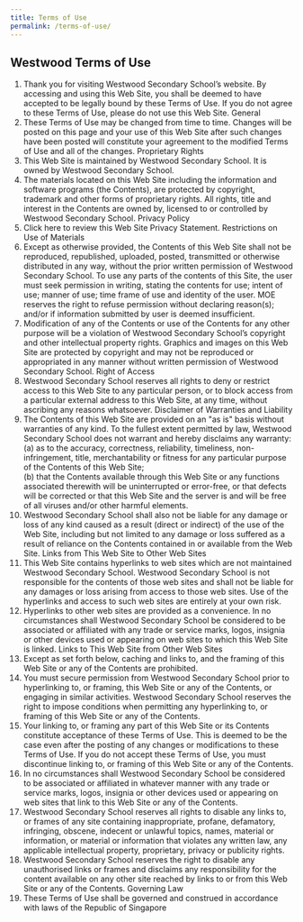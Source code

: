 ```yaml
---
title: Terms of Use
permalink: /terms-of-use/
---
```

## Westwood Terms of Use
1. Thank you for visiting Westwood Secondary School’s website. By accessing and using this Web Site, you shall be deemed to have accepted to be legally bound by these Terms of Use. If you do not agree to these Terms of Use, please do not use this Web Site.  General 
2. These Terms of Use may be changed from time to time. Changes will be posted on this page and your use of this Web Site after such changes have been posted will constitute your agreement to the modified Terms of Use and all of the changes.  Proprietary Rights  
3. This Web Site is maintained by Westwood Secondary School. It is owned by Westwood Secondary School. 
4. The materials located on this Web Site including the information and software programs (the Contents), are protected by copyright, trademark and other forms of proprietary rights. All rights, title and interest in the Contents are owned by, licensed to or controlled by Westwood Secondary School.  Privacy Policy  
5. Click here to review this Web Site Privacy Statement.  Restrictions on Use of Materials  
6. Except as otherwise provided, the Contents of this Web Site shall not be reproduced, republished, uploaded, posted, transmitted or otherwise distributed in any way, without the prior written permission of Westwood Secondary School.  To use any parts of the contents of this Site, the user must seek permission in writing, stating the contents for use; intent of use; manner of use; time frame of use and identity of the user. MOE reserves the right to refuse permission without declaring reason(s); and/or if information submitted by user is deemed insufficient.  
7. Modification of any of the Contents or use of the Contents for any other purpose will be a violation of Westwood Secondary School’s copyright and other intellectual property rights. Graphics and images on this Web Site are protected by copyright and may not be reproduced or appropriated in any manner without written permission of Westwood Secondary School. Right of Access  
8. Westwood Secondary School reserves all rights to deny or restrict access to this Web Site to any particular person, or to block access from a particular external address to this Web Site, at any time, without ascribing any reasons whatsoever.  Disclaimer of Warranties and Liability  
9. The Contents of this Web Site are provided on an "as is" basis without warranties of any kind. To the fullest extent permitted by law, Westwood Secondary School does not warrant and hereby disclaims any warranty:  
(a) as to the accuracy, correctness, reliability, timeliness, non-infringement, title, merchantability or fitness for any particular purpose of the Contents of this Web Site;  
(b) that the Contents available through this Web Site or any functions associated therewith will be uninterrupted or error-free, or that defects will be corrected or that this Web Site and the server is and will be free of all viruses and/or other harmful elements.  
10. Westwood Secondary School shall also not be liable for any damage or loss of any kind caused as a result (direct or indirect) of the use of the Web Site, including but not limited to any damage or loss suffered as a result of reliance on the Contents contained in or available from the Web Site.  Links from This Web Site to Other Web Sites  
11. This Web Site contains hyperlinks to web sites which are not maintained Westwood Secondary School. Westwood Secondary School is not responsible for the contents of those web sites and shall not be liable for any damages or loss arising from access to those web sites. Use of the hyperlinks and access to such web sites are entirely at your own risk.  
12. Hyperlinks to other web sites are provided as a convenience. In no circumstances shall Westwood Secondary School be considered to be associated or affiliated with any trade or service marks, logos, insignia or other devices used or appearing on web sites to which this Web Site is linked.  Links to This Web Site from Other Web Sites  
13. Except as set forth below, caching and links to, and the framing of this Web Site or any of the Contents are prohibited. 
14. You must secure permission from Westwood Secondary School prior to hyperlinking to, or framing, this Web Site or any of the Contents, or engaging in similar activities. Westwood Secondary School reserves the right to impose conditions when permitting any hyperlinking to, or framing of this Web Site or any of the Contents.  
15.  Your linking to, or framing any part of this Web Site or its Contents constitute acceptance of these Terms of Use. This is deemed to be the case even after the posting of any changes or modifications to these Terms of Use. If you do not accept these Terms of Use, you must discontinue linking to, or framing of this Web Site or any of the Contents. 
16. In no circumstances shall Westwood Secondary School be considered to be associated or affiliated in whatever manner with any trade or service marks, logos, insignia or other devices used or appearing on web sites that link to this Web Site or any of the Contents. 
17.  Westwood Secondary School reserves all rights to disable any links to, or frames of any site containing inappropriate, profane, defamatory, infringing, obscene, indecent or unlawful topics, names, material or information, or material or information that violates any written law, any applicable intellectual property, proprietary, privacy or publicity rights.  
18. Westwood Secondary School reserves the right to disable any unauthorised links or frames and disclaims any responsibility for the content available on any other site reached by links to or from this Web Site or any of the Contents.  Governing Law 
19. These Terms of Use shall be governed and construed in accordance with laws of the Republic of Singapore